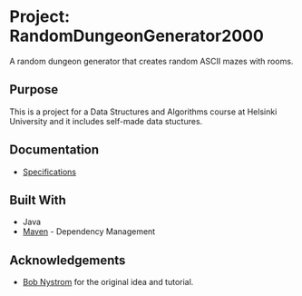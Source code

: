 # Project: RandomDungeonGenerator2000 

A random dungeon generator that creates random ASCII mazes with rooms. 

## Purpose

This is a project for a Data Structures and Algorithms course at Helsinki University and it includes self-made data stuctures.

## Documentation
- [Specifications](https://github.com/hajame/RandomDungeonGenerator2000/blob/master/documentation/specifications.md)

## Built With
- Java
- [Maven](https://maven.apache.org) - Dependency Management

## Acknowledgements
- [Bob Nystrom](http://journal.stuffwithstuff.com/2014/12/21/rooms-and-mazes/) for the original idea and tutorial.
